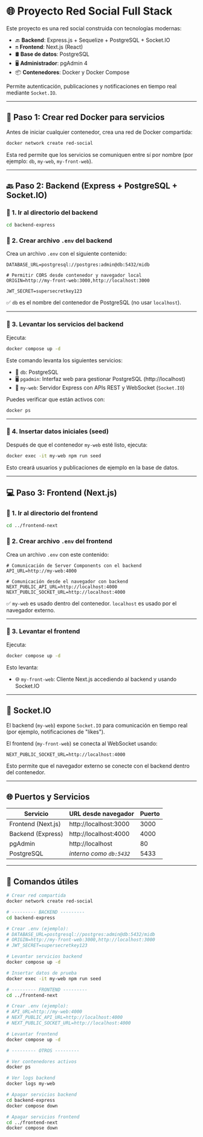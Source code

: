 
# 🌐 Proyecto Red Social Full Stack

Este proyecto es una red social construida con tecnologías modernas:

- 🔙 **Backend**: Express.js + Sequelize + PostgreSQL + Socket.IO
- 🔛 **Frontend**: Next.js (React)
- 🛢️ **Base de datos**: PostgreSQL
- 🖥️ **Administrador**: pgAdmin 4
- 📦 **Contenedores**: Docker y Docker Compose

Permite autenticación, publicaciones y notificaciones en tiempo real mediante `Socket.IO`.

---

## 🚧 Paso 1: Crear red Docker para servicios

Antes de iniciar cualquier contenedor, crea una red de Docker compartida:

```bash
docker network create red-social
```

Esta red permite que los servicios se comuniquen entre sí por nombre (por ejemplo: `db`, `my-web`, `my-front-web`).

---

## 🔙 Paso 2: Backend (Express + PostgreSQL + Socket.IO)

### 📁 1. Ir al directorio del backend

```bash
cd backend-express
```

### 📄 2. Crear archivo `.env` del backend

Crea un archivo `.env` con el siguiente contenido:

```env
DATABASE_URL=postgresql://postgres:admin@db:5432/midb

# Permitir CORS desde contenedor y navegador local
ORIGIN=http://my-front-web:3000,http://localhost:3000

JWT_SECRET=supersecretkey123
```

✅ `db` es el nombre del contenedor de PostgreSQL (no usar `localhost`).

---

### 🐳 3. Levantar los servicios del backend

Ejecuta:

```bash
docker compose up -d
```

Este comando levanta los siguientes servicios:

- 🐘 `db`: PostgreSQL
- 🖥️ `pgadmin`: Interfaz web para gestionar PostgreSQL (http://localhost)
- 🚀 `my-web`: Servidor Express con APIs REST y WebSocket (`Socket.IO`)

Puedes verificar que están activos con:

```bash
docker ps
```

---

### 🌱 4. Insertar datos iniciales (seed)

Después de que el contenedor `my-web` esté listo, ejecuta:

```bash
docker exec -it my-web npm run seed
```

Esto creará usuarios y publicaciones de ejemplo en la base de datos.

---

## 💻 Paso 3: Frontend (Next.js)

### 📁 1. Ir al directorio del frontend

```bash
cd ../frontend-next
```

### 📄 2. Crear archivo `.env` del frontend

Crea un archivo `.env` con este contenido:

```env
# Comunicación de Server Components con el backend
API_URL=http://my-web:4000

# Comunicación desde el navegador con backend
NEXT_PUBLIC_API_URL=http://localhost:4000
NEXT_PUBLIC_SOCKET_URL=http://localhost:4000
```

✅ `my-web` es usado dentro del contenedor. `localhost` es usado por el navegador externo.

---

### 🐳 3. Levantar el frontend

Ejecuta:

```bash
docker compose up -d
```

Esto levanta:

- 🌐 `my-front-web`: Cliente Next.js accediendo al backend y usando Socket.IO

---

## 🔌 Socket.IO

El backend (`my-web`) expone `Socket.IO` para comunicación en tiempo real (por ejemplo, notificaciones de "likes").

El frontend (`my-front-web`) se conecta al WebSocket usando:

```env
NEXT_PUBLIC_SOCKET_URL=http://localhost:4000
```

Esto permite que el navegador externo se conecte con el backend dentro del contenedor.

---

## 🌐 Puertos y Servicios

| Servicio          | URL desde navegador         | Puerto |
|-------------------|-----------------------------|--------|
| Frontend (Next.js)| http://localhost:3000       | 3000   |
| Backend (Express) | http://localhost:4000       | 4000   |
| pgAdmin           | http://localhost            | 80     |
| PostgreSQL        | *interno como `db:5432`*    | 5433   |

---

## 🧪 Comandos útiles

```bash
# Crear red compartida
docker network create red-social

# --------- BACKEND ---------
cd backend-express

# Crear .env (ejemplo):
# DATABASE_URL=postgresql://postgres:admin@db:5432/midb
# ORIGIN=http://my-front-web:3000,http://localhost:3000
# JWT_SECRET=supersecretkey123

# Levantar servicios backend
docker compose up -d

# Insertar datos de prueba
docker exec -it my-web npm run seed

# --------- FRONTEND ---------
cd ../frontend-next

# Crear .env (ejemplo):
# API_URL=http://my-web:4000
# NEXT_PUBLIC_API_URL=http://localhost:4000
# NEXT_PUBLIC_SOCKET_URL=http://localhost:4000

# Levantar frontend
docker compose up -d

# --------- OTROS ---------

# Ver contenedores activos
docker ps

# Ver logs backend
docker logs my-web

# Apagar servicios backend
cd backend-express
docker compose down

# Apagar servicios frontend
cd ../frontend-next
docker compose down
```
